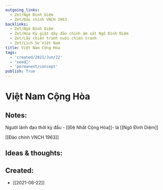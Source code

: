 ```yaml
---
outgoing_links:
  - Zet/Ngô Đình Diệm
  - Zet/Đảo chính VNCH 1963
backlinks:
  - Zet/Ngô Đình Diệm
  - Zet/Hoa Kỳ giật dây đảo chính ám sát Ngô Đình Diệm
  - Zet/Lấy chiến tranh nuôi chiến tranh
  - Zet/Lịch Sử Việt Nam
title: Việt Nam Cộng Hòa
tags:
  - 'created/2021/Jun/22'
  - 'seed🥜'
  - 'permanent/concept'
publish: True
---
```

# Việt Nam Cộng Hòa

## Notes:
Người lãnh đạo thời kỳ đầu - [[Đệ Nhất Cộng Hòa]]-  là [[Ngô Đình Diệm]]

[[Đảo chính VNCH 1963]]

## Ideas & thoughts:

## Created:
- [[2021-06-22]]
